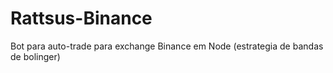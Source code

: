# Rattsus-Binance
Bot para auto-trade para exchange Binance em Node (estrategia de bandas de bolinger)
